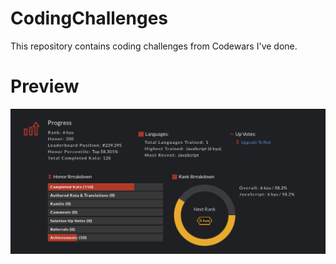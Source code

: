 # CodingChallenges
This repository contains coding challenges from Codewars I've done.

# Preview
<img src="code-wars.png" alt="codewars">
